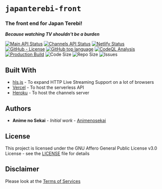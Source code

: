 # `japanterebi-front`

### The front end for Japan Terebi!  
***Because watching TV shouldn't be a burden***

[![Main API Status](https://img.shields.io/uptimerobot/ratio/m787817878-b8981da3cd50ccafba042058?label=Main%20API%20Uptime)](https://stats.uptimerobot.com/lMVyrUoqYq/787817878)
[![Channels API Status](https://img.shields.io/uptimerobot/ratio/m787903761-eee8bc3c1af299a23226af9f?label=Channels%20API%20Uptime)](https://stats.uptimerobot.com/lMVyrUoqYq/787903761)
[![Netlify Status](https://api.netlify.com/api/v1/badges/f6db9880-e462-4fb8-8b3b-125eb6c84e3c/deploy-status)](https://app.netlify.com/sites/japanterebi/deploys)
[![GitHub - License](https://img.shields.io/github/license/AnimenosekaiGroup/japanterebi-front)](https://github.com/AnimenosekaiGroup/japanterebi-front/blob/master/LICENSE)
[![GitHub top language](https://img.shields.io/github/languages/top/AnimenosekaiGroup/japanterebi-front)](https://github.com/AnimenosekaiGroup/japanterebi-front)
[![CodeQL Analysis](https://github.com/AnimenosekaiGroup/japanterebi-front/actions/workflows/codeql-analysis.yaml/badge.svg)](https://github.com/AnimenosekaiGroup/japanterebi-front/actions/workflows/codeql-analysis.yaml)
[![Production Build](https://github.com/AnimenosekaiGroup/japanterebi-front/actions/workflows/production.yaml/badge.svg)](https://github.com/AnimenosekaiGroup/japanterebi-front/actions/workflows/production.yaml)
![Code Size](https://img.shields.io/github/languages/code-size/AnimenosekaiGroup/japanterebi-front)
![Repo Size](https://img.shields.io/github/repo-size/AnimenosekaiGroup/japanterebi-front)
![Issues](https://img.shields.io/github/issues/AnimenosekaiGroup/japanterebi-front)


## Built With

* [hls.js](https://github.com/video-dev/hls.js) - To expand HTTP Live Streaming Support on a lot of browsers
* [Vercel](https://vercel.com/) - To host the serverless API
* [Heroku](http://heroku.com/) - To host the channels server

## Authors

* **Anime no Sekai** - *Initial work* - [Animenosekai](https://github.com/Animenosekai)

## License

This project is licensed under the GNU Affero General Public License v3.0 License - see the [LICENSE](LICENSE) file for details


## Disclaimer

Please look at the [Terms of Services](TERMSOFSERVICES.md)
